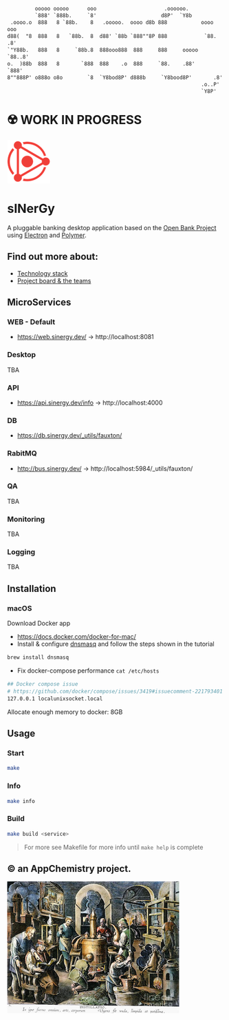 ```
         ooooo ooooo      ooo                      .oooooo.
         `888' `888b.     `8'                     d8P'  `Y8b
 .oooo.o  888   8 `88b.    8   .ooooo.  oooo d8b 888           oooo    ooo
d88(  "8  888   8   `88b.  8  d88' `88b `888""8P 888            `88.  .8'
`"Y88b.   888   8     `88b.8  888ooo888  888     888     ooooo   `88..8'
o.  )88b  888   8       `888  888    .o  888     `88.    .88'     `888'
8""888P' o888o o8o        `8  `Y8bod8P' d888b     `Y8bood8P'       .8'
                                                               .o..P'
                                                               `Y8P'
```


# ☢️ WORK IN PROGRESS

<img src="./assets/logo.png" width="100px" height="100px" alt="logo" />

# sINerGy

A pluggable banking desktop application based on the [Open Bank Project][1] using [Electron][2] and [Polymer][3].

## Find out more about:

- [Technology stack](./docs/technology-stack)
- [Project board & the teams](https://trello.com/b/N68z43ZK/sinergy)


## MicroServices

### WEB - Default

- https://web.sinergy.dev/ -> http://localhost:8081

### Desktop

TBA

### API

- https://api.sinergy.dev/info -> http://localhost:4000


### DB

- https://db.sinergy.dev/_utils/fauxton/

### RabitMQ

- http://bus.sinergy.dev/ -> http://localhost:5984/_utils/fauxton/



### QA
TBA

### Monitoring
TBA

### Logging
TBA

## Installation

### macOS

Download Docker app
- https://docs.docker.com/docker-for-mac/
- Install & configure [dnsmasq](https://passingcuriosity.com/2013/dnsmasq-dev-osx/) and follow the steps shown in the tutorial

```sh
brew install dnsmasq
```

- Fix docker-compose performance `cat /etc/hosts`

```bash
## Docker compose issue
# https://github.com/docker/compose/issues/3419#issuecomment-221793401
127.0.0.1 localunixsocket.local
```
Allocate enough memory to docker: 8GB

## Usage

### Start

```sh
make
```

### Info

```sh
make info
```

### Build

```sh
make build <service>
```


> For more see Makefile for more info until `make help` is complete

## &copy; an AppChemistry project.

![Link](./assets/alchemy-laboratory-granger.jpg "AppChemistry")


[1]:https://www.openbankproject.com/
[2]:https://electron.atom.io/
[3]:https://www.polymer-project.org/
